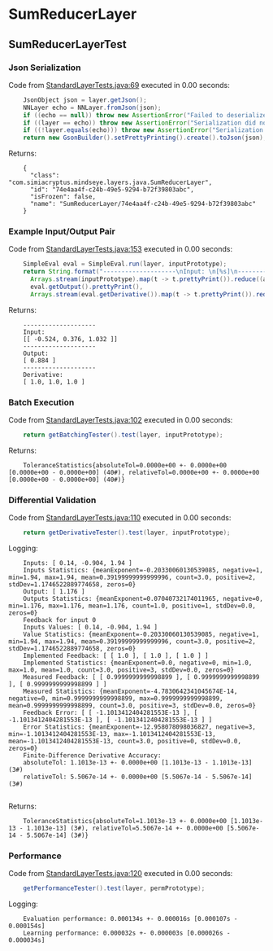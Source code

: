 # SumReducerLayer
## SumReducerLayerTest
### Json Serialization
Code from [StandardLayerTests.java:69](../../../../../../../src/main/java/com/simiacryptus/mindseye/test/StandardLayerTests.java#L69) executed in 0.00 seconds: 
```java
    JsonObject json = layer.getJson();
    NNLayer echo = NNLayer.fromJson(json);
    if ((echo == null)) throw new AssertionError("Failed to deserialize");
    if ((layer == echo)) throw new AssertionError("Serialization did not copy");
    if ((!layer.equals(echo))) throw new AssertionError("Serialization not equal");
    return new GsonBuilder().setPrettyPrinting().create().toJson(json);
```

Returns: 

```
    {
      "class": "com.simiacryptus.mindseye.layers.java.SumReducerLayer",
      "id": "74e4aa4f-c24b-49e5-9294-b72f39803abc",
      "isFrozen": false,
      "name": "SumReducerLayer/74e4aa4f-c24b-49e5-9294-b72f39803abc"
    }
```



### Example Input/Output Pair
Code from [StandardLayerTests.java:153](../../../../../../../src/main/java/com/simiacryptus/mindseye/test/StandardLayerTests.java#L153) executed in 0.00 seconds: 
```java
    SimpleEval eval = SimpleEval.run(layer, inputPrototype);
    return String.format("--------------------\nInput: \n[%s]\n--------------------\nOutput: \n%s\n--------------------\nDerivative: \n%s",
      Arrays.stream(inputPrototype).map(t -> t.prettyPrint()).reduce((a, b) -> a + ",\n" + b).get(),
      eval.getOutput().prettyPrint(),
      Arrays.stream(eval.getDerivative()).map(t -> t.prettyPrint()).reduce((a, b) -> a + ",\n" + b).get());
```

Returns: 

```
    --------------------
    Input: 
    [[ -0.524, 0.376, 1.032 ]]
    --------------------
    Output: 
    [ 0.884 ]
    --------------------
    Derivative: 
    [ 1.0, 1.0, 1.0 ]
```



### Batch Execution
Code from [StandardLayerTests.java:102](../../../../../../../src/main/java/com/simiacryptus/mindseye/test/StandardLayerTests.java#L102) executed in 0.00 seconds: 
```java
    return getBatchingTester().test(layer, inputPrototype);
```

Returns: 

```
    ToleranceStatistics{absoluteTol=0.0000e+00 +- 0.0000e+00 [0.0000e+00 - 0.0000e+00] (40#), relativeTol=0.0000e+00 +- 0.0000e+00 [0.0000e+00 - 0.0000e+00] (40#)}
```



### Differential Validation
Code from [StandardLayerTests.java:110](../../../../../../../src/main/java/com/simiacryptus/mindseye/test/StandardLayerTests.java#L110) executed in 0.00 seconds: 
```java
    return getDerivativeTester().test(layer, inputPrototype);
```
Logging: 
```
    Inputs: [ 0.14, -0.904, 1.94 ]
    Inputs Statistics: {meanExponent=-0.20330060130539085, negative=1, min=1.94, max=1.94, mean=0.39199999999999996, count=3.0, positive=2, stdDev=1.1746522889774658, zeros=0}
    Output: [ 1.176 ]
    Outputs Statistics: {meanExponent=0.07040732174011965, negative=0, min=1.176, max=1.176, mean=1.176, count=1.0, positive=1, stdDev=0.0, zeros=0}
    Feedback for input 0
    Inputs Values: [ 0.14, -0.904, 1.94 ]
    Value Statistics: {meanExponent=-0.20330060130539085, negative=1, min=1.94, max=1.94, mean=0.39199999999999996, count=3.0, positive=2, stdDev=1.1746522889774658, zeros=0}
    Implemented Feedback: [ [ 1.0 ], [ 1.0 ], [ 1.0 ] ]
    Implemented Statistics: {meanExponent=0.0, negative=0, min=1.0, max=1.0, mean=1.0, count=3.0, positive=3, stdDev=0.0, zeros=0}
    Measured Feedback: [ [ 0.9999999999998899 ], [ 0.9999999999998899 ], [ 0.9999999999998899 ] ]
    Measured Statistics: {meanExponent=-4.7830642341045674E-14, negative=0, min=0.9999999999998899, max=0.9999999999998899, mean=0.9999999999998899, count=3.0, positive=3, stdDev=0.0, zeros=0}
    Feedback Error: [ [ -1.1013412404281553E-13 ], [ -1.1013412404281553E-13 ], [ -1.1013412404281553E-13 ] ]
    Error Statistics: {meanExponent=-12.958078098036827, negative=3, min=-1.1013412404281553E-13, max=-1.1013412404281553E-13, mean=-1.1013412404281553E-13, count=3.0, positive=0, stdDev=0.0, zeros=0}
    Finite-Difference Derivative Accuracy:
    absoluteTol: 1.1013e-13 +- 0.0000e+00 [1.1013e-13 - 1.1013e-13] (3#)
    relativeTol: 5.5067e-14 +- 0.0000e+00 [5.5067e-14 - 5.5067e-14] (3#)
    
```

Returns: 

```
    ToleranceStatistics{absoluteTol=1.1013e-13 +- 0.0000e+00 [1.1013e-13 - 1.1013e-13] (3#), relativeTol=5.5067e-14 +- 0.0000e+00 [5.5067e-14 - 5.5067e-14] (3#)}
```



### Performance
Code from [StandardLayerTests.java:120](../../../../../../../src/main/java/com/simiacryptus/mindseye/test/StandardLayerTests.java#L120) executed in 0.00 seconds: 
```java
    getPerformanceTester().test(layer, permPrototype);
```
Logging: 
```
    Evaluation performance: 0.000134s +- 0.000016s [0.000107s - 0.000154s]
    Learning performance: 0.000032s +- 0.000003s [0.000026s - 0.000034s]
    
```


